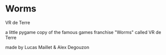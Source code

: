 # Worms
VR de Terre

a little pygame copy of the famous games franchise "Worms" called VR de Terre


made by Lucas Maillet & Alex Degouzon

